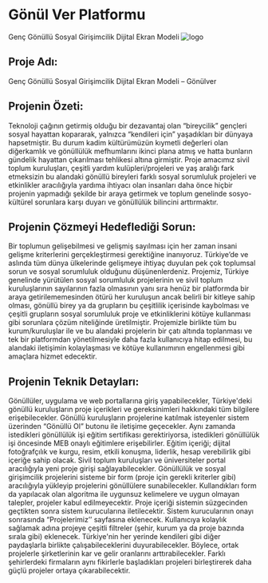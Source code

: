 #  Gönül Ver Platformu
Genç Gönüllü Sosyal Girişimcilik Dijital Ekran Modeli 
![logo](https://user-images.githubusercontent.com/66682123/120923532-b90f7b80-c6d7-11eb-834a-3f3ba69da2aa.jpeg) </br>

 ## Proje Adı: 
Genç Gönüllü Sosyal Girişimcilik Dijital Ekran Modeli – Gönülver

## Projenin Özeti: 

Teknoloji çağının getirmiş olduğu bir dezavantaj olan “bireycilik” gençleri sosyal hayattan kopararak, yalnızca “kendileri için” yaşadıkları bir dünyaya hapsetmiştir. Bu durum kadim kültürümüzün kıymetli değerleri olan diğerkamlık ve gönüllülük mefhumlarını ikinci plana atmış ve hatta bunların gündelik hayattan çıkarılması tehlikesi altına girmiştir. Proje amacımız sivil toplum kuruluşları, çeşitli yardım kulüpleri/projeleri ve yaş aralığı fark etmeksizin bu alandaki gönüllü bireyleri farklı sosyal sorumluluk projeleri ve etkinlikler aracılığıyla yardıma ihtiyacı olan insanları daha önce hiçbir projenin yapmadığı şekilde bir araya getirmek ve toplum genelinde sosyo-kültürel sorunlara karşı duyarı ve gönüllülük bilincini arttırmaktır.

## Projenin Çözmeyi Hedeflediği Sorun: 

Bir toplumun gelişebilmesi ve gelişmiş sayılması için her zaman insani gelişme kriterlerini gerçekleştirmesi gerektiğine inanıyoruz. Türkiye’de ve aslında tüm dünya ülkelerinde gelişmeye ihtiyaç duyulan pek çok toplumsal sorun ve sosyal sorumluluk olduğunu düşünenlerdeniz. Projemiz, Türkiye genelinde yürütülen sosyal sorumluluk projelerinin ve sivil toplum kuruluşlarının sayılarının fazla olmasının yanı sıra henüz bir platformda bir araya getirilememesinden ötürü her kuruluşun ancak belirli bir kitleye sahip olması, gönüllü birey ya da grupların bu çeşitlilik içerisinde kaybolması ve çeşitli grupların sosyal sorumluluk proje ve etkinliklerini kötüye kullanması gibi sorunlara çözüm niteliğinde üretilmiştir. Projemizle birlikte tüm bu kurum/kuruluşlar ile ve bu alandaki projelerin bir çatı altında toplanması ve tek bir platformdan yönetilmesiyle daha fazla kullanıcıya hitap edilmesi, bu alandaki iletişimin kolaylaşması ve kötüye kullanımının engellenmesi gibi amaçlara hizmet edecektir.

## Projenin Teknik Detayları: 

Gönüllüler, uygulama ve web portallarına giriş yapabilecekler, Türkiye'deki gönüllü kuruluşların proje içerikleri ve gereksinimleri hakkındaki tüm bilgilere erişebilecekler. Gönüllü kuruluşların projelerine katılmak isteyenler sistem üzerinden “Gönüllü Ol” butonu ile iletişime geçecekler. Aynı zamanda istedikleri gönüllülük işi eğitim sertifikası gerektiriyorsa, istedikleri gönüllülük işi öncesinde MEB onaylı eğitimlere erişebilirler. Eğitim içeriği; dijital fotoğrafçılık ve kurgu, resim, etkili konuşma, liderlik, hesap verebilirlik gibi içeriğe sahip olacak.
Sivil toplum kuruluşları ve üniversiteler portal aracılığıyla yeni proje girişi sağlayabilecekler. Gönüllülük ve sosyal girişimcilik projelerini sisteme bir form (proje için gerekli kriterler gibi) aracılığıyla yükleyip projelerini gönüllülere sunabilecekler. Kullandıkları form da yapılacak olan algoritma ile uygunsuz kelimelere ve uygun olmayan talepler, projeler kabul edilmeyecektir. Proje içeriği sistemin süzgecinden geçtikten sonra sistem kurucularına iletilecektir. Sistem kurucularının onayı sonrasında “Projelerimiz’’ sayfasına eklenecek. Kullanıcıya kolaylık sağlamak adına projeye çeşitli filtreler (şehir, kurum ya da proje bazında sırala gibi) eklenecek. Türkiye'nin her yerinde kendileri gibi diğer paydaşlarla birlikte çalışabileceklerini duyurabilecekler. Böylece, ortak projelerle şirketlerinin kar ve gelir oranlarını arttırabilecekler. Farklı şehirlerdeki firmaların aynı fikirlerle başladıkları projeleri birleştirerek daha güçlü projeler ortaya çıkarabilecektir.

